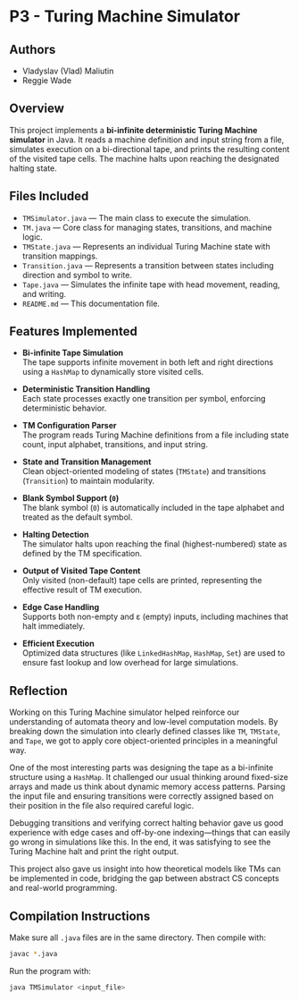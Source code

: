 # P3 - Turing Machine Simulator

## Authors
- Vladyslav (Vlad) Maliutin
- Reggie Wade

## Overview
This project implements a **bi-infinite deterministic Turing Machine simulator** in Java. It reads a machine definition and input string from a file, simulates execution on a bi-directional tape, and prints the resulting content of the visited tape cells. The machine halts upon reaching the designated halting state.

## Files Included
- `TMSimulator.java` — The main class to execute the simulation.
- `TM.java` — Core class for managing states, transitions, and machine logic.
- `TMState.java` — Represents an individual Turing Machine state with transition mappings.
- `Transition.java` — Represents a transition between states including direction and symbol to write.
- `Tape.java` — Simulates the infinite tape with head movement, reading, and writing.
- `README.md` — This documentation file.

## Features Implemented

- **Bi-infinite Tape Simulation**  
  The tape supports infinite movement in both left and right directions using a `HashMap` to dynamically store visited cells.

- **Deterministic Transition Handling**  
  Each state processes exactly one transition per symbol, enforcing deterministic behavior.

- **TM Configuration Parser**  
  The program reads Turing Machine definitions from a file including state count, input alphabet, transitions, and input string.

- **State and Transition Management**  
  Clean object-oriented modeling of states (`TMState`) and transitions (`Transition`) to maintain modularity.

- **Blank Symbol Support (`0`)**  
  The blank symbol (`0`) is automatically included in the tape alphabet and treated as the default symbol.

- **Halting Detection**  
  The simulator halts upon reaching the final (highest-numbered) state as defined by the TM specification.

- **Output of Visited Tape Content**  
  Only visited (non-default) tape cells are printed, representing the effective result of TM execution.

- **Edge Case Handling**  
  Supports both non-empty and ε (empty) inputs, including machines that halt immediately.

- **Efficient Execution**  
  Optimized data structures (like `LinkedHashMap`, `HashMap`, `Set`) are used to ensure fast lookup and low overhead for large simulations.

## Reflection

Working on this Turing Machine simulator helped reinforce our understanding of automata theory and low-level computation models. By breaking down the simulation into clearly defined classes like `TM`, `TMState`, and `Tape`, we got to apply core object-oriented principles in a meaningful way.

One of the most interesting parts was designing the tape as a bi-infinite structure using a `HashMap`. It challenged our usual thinking around fixed-size arrays and made us think about dynamic memory access patterns. Parsing the input file and ensuring transitions were correctly assigned based on their position in the file also required careful logic.

Debugging transitions and verifying correct halting behavior gave us good experience with edge cases and off-by-one indexing—things that can easily go wrong in simulations like this. In the end, it was satisfying to see the Turing Machine halt and print the right output.

This project also gave us insight into how theoretical models like TMs can be implemented in code, bridging the gap between abstract CS concepts and real-world programming.


## Compilation Instructions
Make sure all `.java` files are in the same directory. Then compile with:
```bash
javac *.java
```

Run the program with:
```bash
java TMSimulator <input_file>
```
